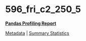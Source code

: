 # 596_fri_c2_250_5

[**Pandas Profiling Report**](https://epistasislab.github.io/penn-ml-benchmarks/profile/596_fri_c2_250_5.html)

[Metadata](metadata.yaml) | [Summary Statistics](summary_stats.csv)

